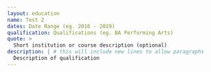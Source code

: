 ```yaml
---
layout: education
name: Test 2    
dates: Date Range (eg. 2016 - 2019)
qualification: Qualifications (eg. BA Performing Arts)
quote: >
  Short institution or course description (optional)
description: | # this will include new lines to allow paragraphs
  Description of qualification
---
```

